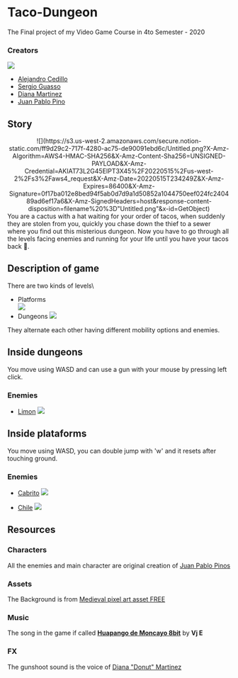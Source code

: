 # Taco-Dungeon
The Final project of my Video Game Course in 4to Semester - 2020
### Creators
![](https://s3.us-west-2.amazonaws.com/secure.notion-static.com/8bda7fc0-ecc3-4cff-b90a-13bc444c95b7/Untitled.png?X-Amz-Algorithm=AWS4-HMAC-SHA256&X-Amz-Content-Sha256=UNSIGNED-PAYLOAD&X-Amz-Credential=AKIAT73L2G45EIPT3X45%2F20220515%2Fus-west-2%2Fs3%2Faws4_request&X-Amz-Date=20220515T234829Z&X-Amz-Expires=86400&X-Amz-Signature=b1aa1922574982c4b126aa30cc02e953629a175894d85c9888c2724153711d0e&X-Amz-SignedHeaders=host&response-content-disposition=filename%20%3D"Untitled.png"&x-id=GetObject)
* [Alejandro Cedillo ](https://github.com/alexcega)
* [Sergio Guasso](https://github.com/Guasso)
* [Diana Martinez](https://www.instagram.com/donut.mar.verde/)
* [Juan Pablo Pino](https://github.com/Juanpabdl)
## Story
<div align="center">
![](https://s3.us-west-2.amazonaws.com/secure.notion-static.com/ff9d29c2-717f-4280-ac75-de90091ebd6c/Untitled.png?X-Amz-Algorithm=AWS4-HMAC-SHA256&X-Amz-Content-Sha256=UNSIGNED-PAYLOAD&X-Amz-Credential=AKIAT73L2G45EIPT3X45%2F20220515%2Fus-west-2%2Fs3%2Faws4_request&X-Amz-Date=20220515T234249Z&X-Amz-Expires=86400&X-Amz-Signature=0f17ba012e8bed94f5ab0d7d9a1d50852a1044750eef024fc240489ad6ef17a6&X-Amz-SignedHeaders=host&response-content-disposition=filename%20%3D"Untitled.png"&x-id=GetObject)
</div>
You are a cactus with a hat waiting for your order of tacos, when suddenly they are stolen from you,  quickly you chase down the thief to a sewer where you find out this misterious dungeon. Now you have to go through all the levels facing enemies and running for your life until you have your tacos back 🌮.

## Description of game
There are two kinds of levels\
* Platforms\
![](https://s3.us-west-2.amazonaws.com/secure.notion-static.com/7cee69ba-df80-4b18-aaa8-fb005c597615/Untitled.png?X-Amz-Algorithm=AWS4-HMAC-SHA256&X-Amz-Content-Sha256=UNSIGNED-PAYLOAD&X-Amz-Credential=AKIAT73L2G45EIPT3X45%2F20220515%2Fus-west-2%2Fs3%2Faws4_request&X-Amz-Date=20220515T234650Z&X-Amz-Expires=86400&X-Amz-Signature=881f5dd79f6e6675381dbf8e3c223fa0792208b59441b230f99b4958ba7f8d74&X-Amz-SignedHeaders=host&response-content-disposition=filename%20%3D"Untitled.png"&x-id=GetObject)
* Dungeons 
![](https://s3.us-west-2.amazonaws.com/secure.notion-static.com/3a9f36d7-72ad-4370-89f3-a1dd91da1084/Untitled.png?X-Amz-Algorithm=AWS4-HMAC-SHA256&X-Amz-Content-Sha256=UNSIGNED-PAYLOAD&X-Amz-Credential=AKIAT73L2G45EIPT3X45%2F20220515%2Fus-west-2%2Fs3%2Faws4_request&X-Amz-Date=20220515T234737Z&X-Amz-Expires=86400&X-Amz-Signature=e60261f7d5995288e7e901aa2652a4fc6c127fce4130c68197a203f2fd474f60&X-Amz-SignedHeaders=host&response-content-disposition=filename%20%3D"Untitled.png"&x-id=GetObject)

They alternate each other having different mobility options and enemies.

## Inside dungeons
You move using WASD and can use a gun with your mouse by pressing left click.

### Enemies
* [Limon](https://s3.us-west-2.amazonaws.com/secure.notion-static.com/88e16ded-a9ca-49a1-b406-8a9367d4a820/Untitled.png?X-Amz-Algorithm=AWS4-HMAC-SHA256&X-Amz-Content-Sha256=UNSIGNED-PAYLOAD&X-Amz-Credential=AKIAT73L2G45EIPT3X45%2F20220515%2Fus-west-2%2Fs3%2Faws4_request&X-Amz-Date=20220515T231647Z&X-Amz-Expires=86400&X-Amz-Signature=3f477ea5697683e2c643ef86d20c569348cfb1447b8490a373121d95ef479917&X-Amz-SignedHeaders=host&response-content-disposition=filename%20%3D"Untitled.png"&x-id=GetObject)
![](https://s3.us-west-2.amazonaws.com/secure.notion-static.com/64bf772f-d1d8-4dad-aa94-18af9033756d/Untitled.png?X-Amz-Algorithm=AWS4-HMAC-SHA256&X-Amz-Content-Sha256=UNSIGNED-PAYLOAD&X-Amz-Credential=AKIAT73L2G45EIPT3X45%2F20220515%2Fus-west-2%2Fs3%2Faws4_request&X-Amz-Date=20220515T234321Z&X-Amz-Expires=86400&X-Amz-Signature=b0fd4039995abc724021a470982f15ff1fdb74bcc01b083b9b6b1d7f6658e53a&X-Amz-SignedHeaders=host&response-content-disposition=filename%20%3D"Untitled.png"&x-id=GetObject)
## Inside plataforms
You move using WASD, you can double jump with 'w' and it resets after touching ground.
### Enemies


* [Cabrito](https://s3.us-west-2.amazonaws.com/secure.notion-static.com/3fd7cebb-aaac-479a-804b-16d6dfd913f9/Untitled.png?X-Amz-Algorithm=AWS4-HMAC-SHA256&X-Amz-Content-Sha256=UNSIGNED-PAYLOAD&X-Amz-Credential=AKIAT73L2G45EIPT3X45%2F20220515%2Fus-west-2%2Fs3%2Faws4_request&X-Amz-Date=20220515T234434Z&X-Amz-Expires=86400&X-Amz-Signature=eb2c99bc1d1dbdd6997c28a4ccd66bf8574e84db6aec884a5a1003a53ec5153c&X-Amz-SignedHeaders=host&response-content-disposition=filename%20%3D"Untitled.png"&x-id=GetObject)
![](
https://s3.us-west-2.amazonaws.com/secure.notion-static.com/3fd7cebb-aaac-479a-804b-16d6dfd913f9/Untitled.png?X-Amz-Algorithm=AWS4-HMAC-SHA256&X-Amz-Content-Sha256=UNSIGNED-PAYLOAD&X-Amz-Credential=AKIAT73L2G45EIPT3X45%2F20220515%2Fus-west-2%2Fs3%2Faws4_request&X-Amz-Date=20220515T234434Z&X-Amz-Expires=86400&X-Amz-Signature=eb2c99bc1d1dbdd6997c28a4ccd66bf8574e84db6aec884a5a1003a53ec5153c&X-Amz-SignedHeaders=host&response-content-disposition=filename%20%3D"Untitled.png"&x-id=GetObject)

* [Chile](https://s3.us-west-2.amazonaws.com/secure.notion-static.com/8b1d2c6b-0b67-419d-a95c-1a911dbd6453/Untitled.png?X-Amz-Algorithm=AWS4-HMAC-SHA256&X-Amz-Content-Sha256=UNSIGNED-PAYLOAD&X-Amz-Credential=AKIAT73L2G45EIPT3X45%2F20220515%2Fus-west-2%2Fs3%2Faws4_request&X-Amz-Date=20220515T234405Z&X-Amz-Expires=86400&X-Amz-Signature=86053798c25883f742093bed170ef7759b2ed596d1e53bb8fa1a3a81e5d9ba65&X-Amz-SignedHeaders=host&response-content-disposition=filename%20%3D"Untitled.png"&x-id=GetObject)
![](
https://s3.us-west-2.amazonaws.com/secure.notion-static.com/8b1d2c6b-0b67-419d-a95c-1a911dbd6453/Untitled.png?X-Amz-Algorithm=AWS4-HMAC-SHA256&X-Amz-Content-Sha256=UNSIGNED-PAYLOAD&X-Amz-Credential=AKIAT73L2G45EIPT3X45%2F20220515%2Fus-west-2%2Fs3%2Faws4_request&X-Amz-Date=20220515T234405Z&X-Amz-Expires=86400&X-Amz-Signature=86053798c25883f742093bed170ef7759b2ed596d1e53bb8fa1a3a81e5d9ba65&X-Amz-SignedHeaders=host&response-content-disposition=filename%20%3D"Untitled.png"&x-id=GetObject)

## Resources
### Characters
All the enemies and main character are original creation of [Juan Pablo Pinos](https://www.instagram.com/juanpabpinos/)
### Assets
The Background is from [Medieval pixel art asset FREE](https://assetstore.unity.com/packages/2d/environments/medieval-pixel-art-asset-free-130131)
### Music 
The song in the game if called [**Huapango de Moncayo 8bit**](https://soundcloud.com/melovje/huapango-de-moncayo-8bit-vj-e) by **Vj E**

### FX
The gunshoot sound is the voice of [Diana "Donut" Martinez](https://www.instagram.com/donut.mar.verde/)

